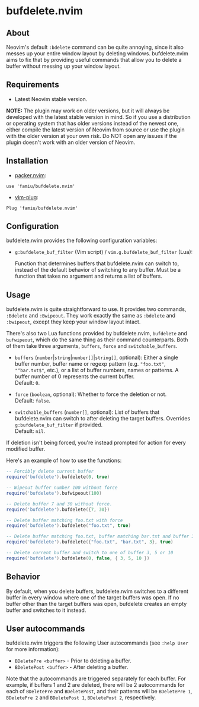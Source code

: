 # bufdelete.nvim

## About

Neovim's default `:bdelete` command can be quite annoying, since it also messes up your entire window layout by deleting windows. bufdelete.nvim aims to fix that by providing useful commands that allow you to delete a buffer without messing up your window layout.

## Requirements

- Latest Neovim stable version.

**NOTE:** The plugin may work on older versions, but it will always be developed with the latest stable version in mind. So if you use a distribution or operating system that has older versions instead of the newest one, either compile the latest version of Neovim from source or use the plugin with the older version at your own risk. Do NOT open any issues if the plugin doesn't work with an older version of Neovim.

## Installation

- [packer.nvim](https://github.com/wbthomason/packer.nvim/):
```
use 'famiu/bufdelete.nvim'
```

- [vim-plug](https://github.com/junegunn/vim-plug/):
```
Plug 'famiu/bufdelete.nvim'
```

## Configuration

bufdelete.nvim provides the following configuration variables:

- `g:bufdelete_buf_filter` (Vim script) / `vim.g.bufdelete_buf_filter` (Lua):

  Function that determines buffers that bufdelete.nvim can switch to, instead of the default behavior of switching to any buffer. Must be a function that takes no argument and returns a list of buffers.

## Usage

bufdelete.nvim is quite straightforward to use. It provides two commands, `:Bdelete` and `:Bwipeout`. They work exactly the same as `:bdelete` and `:bwipeout`, except they keep your window layout intact.

There's also two Lua functions provided by bufdelete.nvim, `bufdelete` and `bufwipeout`, which do the same thing as their command counterparts. Both of them take three arguments, `buffers`, `force` and `switchable_buffers`.

- `buffers` (`number`|`string`|`number[]`|`string[]`, optional): Either a single buffer number, buffer name or regexp pattern (e.g. `"foo.txt"`, `"^bar.txt$"`, etc.), or a list of buffer numbers, names or patterns. A buffer number of 0 represents the current buffer.<br>
  Default: `0`.

- `force` (`boolean`, optional): Whether to force the deletion or not.<br>
  Default: `false`.

- `switchable_buffers` (`number[]`, optional): List of buffers that bufdelete.nvim can switch to after deleting the target buffers. Overrides `g:bufdelete_buf_filter` if provided.<br>
  Default: `nil`.

If deletion isn't being forced, you're instead prompted for action for every modified buffer.

Here's an example of how to use the functions:

```lua
-- Forcibly delete current buffer
require('bufdelete').bufdelete(0, true)

-- Wipeout buffer number 100 without force
require('bufdelete').bufwipeout(100)

-- Delete buffer 7 and 30 without force.
require('bufdelete').bufdelete({7, 30})

-- Delete buffer matching foo.txt with force
require('bufdelete').bufdelete("foo.txt", true)

-- Delete buffer matching foo.txt, buffer matching bar.txt and buffer 3 with force
require('bufdelete').bufdelete({"foo.txt", "bar.txt", 3}, true)

-- Delete current buffer and switch to one of buffer 3, 5 or 10
require('bufdelete').bufdelete(0, false, { 3, 5, 10 })
```

## Behavior

By default, when you delete buffers, bufdelete.nvim switches to a different buffer in every window where one of the target buffers was open. If no buffer other than the target buffers was open, bufdelete creates an empty buffer and switches to it instead.

## User autocommands

bufdelete.nvim triggers the following User autocommands (see `:help User` for more information):
- `BDeletePre <buffer>` - Prior to deleting a buffer.
- `BDeletePost <buffer>` - After deleting a buffer.

Note that the autocommands are triggered separately for each buffer. For example, if buffers 1 and 2 are deleted, there will be 2 autocommands for each of `BDeletePre` and `BDeletePost`, and their patterns will be `BDeletePre 1`, `BDeletePre 2` and `BDeletePost 1`, `BDeletePost 2`, respectively.

<!-- vim: set ft=markdown: -->